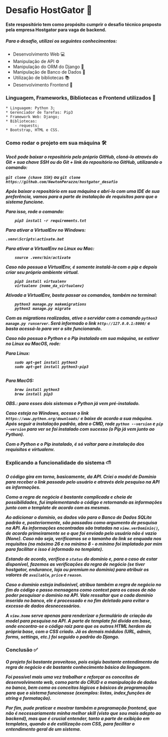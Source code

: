 # Desafio HostGator 🚀

<h4>Este respositório tem como propósito cumprir o desafio técnico proposto pela empresa Hostgator para vaga de backend.</h4>
<h5>Para o desafio, utilizei os seguintes conhecimentos: </h5>

* Desenvolvimento Web 💻
* Manipulação de API ⚙
* Manipulação do ORM do Django 🐍
* Manipulação de Banco de Dados 🏢
* Utilização de bibliotecas 📚
* Desenvolvimento Frontend 🎨


<h3>Linguagem, Frameworks, Bibliotecas e Frontend utilizados 💼</h3>

```
* Linguagem: Python 3;
* Gerenciador de Tarefas: Pip3
* Framework Web: Django;
* Bibliotecas:
    - requests;
* Bootstrap, HTML e CSS.

````

<h3>Como rodar o projeto em sua máquina 🛠</h3> 

<h5>
Você pode baixar o repositório pelo próprio GitHub, cloná-lo através do Git + sua chave SSH ou do Git + link do repositório no GitHub, utilizando o comando:

 
`git clone {chave SSH}` ou `git clone https://github.com/NewtonPerazzo/hostgator_desafio` 
    
Após baixar o repositório em sua máquina e abri-lo com uma IDE de sua preferência, vamos para a parte de instalação de requisitos para que o sistema funcione.
<p>Para isso, rode o comando: </p>

```
    pip3 install -r requirements.txt
```
<p>Para ativar a VirtualEnv no Windows: </p> 

    .venv\Scripts\activate.bat  
<p>Para ativar a VirtualEnv no Linux ou Mac: </p>

```
    source .venv/bin/activate
```
<p>Caso não possua a VirtualEnv, é somente instalá-la com o pip e depois criar seu próprio ambiente virtual.</p>

```
    pip3 install virtualenv 
    virtualenv {nome_da_virtualenv}
```
<p>Ativada a VirtualEnv, basta passar os comandos, também no terminal:</p>
 
```
    python3 manage.py makemigrations
    python3 manage.py migrate
```
<p>

Com as migrations realizadas, ative o servidor com o comando `python3 manage.py runserver`. Será informado o link 
`http://127.0.0.1:8000/` e basta acessá-lo para ver o site funcionando.
</p>

<p>Caso não possua o Python e o Pip instalado em sua máquina, se estiver no Linux ou MacOS, rode:</p>
<p>Para Linux:</p>

```
    sudo apt-get install python3
    sudo apt-get install python3-pip3
    
```
<p>Para MacOS:</p>

```
    brew install python3
    brew install pip3
```
<p>OBS.: para esses dois sistemas o Python já vem pré-instalado.</p>

<p>

Caso esteja no Windows, acesse o link `https://www.python.org/downloads/` e baixe de acordo a sua máquina. Após seguir a
instalação padrão, abra o CMD, rode `python --version` e `pip --version` para ver se foi instalado com sucesso (o Pip já
vem junto ao Python).
</p>

<p>Com o Python e o Pip instalado, é só voltar para a instalação dos requisitos e virtualenv.</p>
</h5>

<h3>Explicando a funcionalidade do sistema ⛅</h3>

<h5>
<p>

O código gira em torno, basicamente, da API. Criei o model de Domínio para receber o link passado pelo usuário e através
dele pesquiso na API as informações.
</p> 

<p>

Como a regra de negócio é bastante complicada e cheia de possibilidades, fui implementando o código e retornando as informações
junto com o template de acordo com as mesmas.
</p>

<p>

Ao adicionar o domínio, os dados vão para o Banco de Dados SQLite padrão e, posteriormente, são passados como
argumento de pesquisa na API. As informações encontradas são tratadas na ```view.verDominio()```, de acordo primeiramente se o que foi
enviado pelo usuário não é vazio (None). Caso não seja, verificamos se o tamanho do link se enquada nos requisitos (no máximo 
26 e no mínimo 8 - o mínimo foi implatado por mim para facilitar e isso é informado no template).
</p> 

<p>

Estando de acordo, verifica o `status` do domínio e, para o caso de estar disponível, fazemos as verificações da regra 
de negócio (se tiver hostgator, endurance, loja ou premium no domínio) para atribuir os valores de `available`, `price` 
e `reason`.
</p>

<p>

Caso o domínio esteja indisónivel, atribuo também a regra de negócio no fim do código e passo mensagens como context para
os casos de não poder pesquisar o domínio na API. Vale ressaltar que a cada domínio inserido no banco, ele é processado 
e no fim deletado para evitar o excesso de dados desnecessários.
</p>

<p>

A `view.home` serve apenas para renderizar o formulário de criação do model para pesquisa na API. A parte de template
foi divida em base, onde encontra-se o código raíz para que os outros HTML herdem da própria base, com o CSS criado. Já
os demais módulos (URL, admin, forms, settings, etc.) foi seguido o padrão do Django.
</p>

</h5>

<h3>Conclusão ✅</h3>
<h5>
<p>

O projeto foi bastante proveitoso, pois exigiu bastante entendimento da regra de negócio e de bastante conhecimento
básico da linguagem.
</p>
    
<p>

Foi possível mais uma vez trabalhar e reforçar os conceitos de desenvolvimento web, como parte do CRUD e a 
manipulação de dados no banco, bem como os conceitos lógicos e básicos de programação para que o sistema funcionasse 
(exemplos: listas, index,funções de string e formatação).
</p>

<p>

Por fim, pude praticar e mostrar também a programação frontend, que não é necessariamente minha melhor skill (visto
que sou mais adepto ao backend), mas que é crucial entender, tanto a parte de exibição em templates, quando a de
estilização com CSS, para facilitar o entendimento geral de um sistema.
</p>
</h5>


